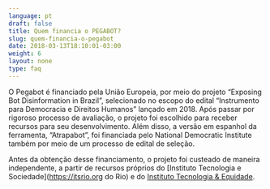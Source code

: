 ```yaml
---
language: pt
draft: false
title: Quem financia o PEGABOT?
slug: quem-financia-o-pegabot
date: 2018-03-13T18:10:01-03:00
weight: 6
layout: none
type: faq
---
```

O Pegabot é financiado pela União Europeia, por meio do projeto “Exposing Bot Disinformation in Brazil”, selecionado no escopo do edital “Instrumento para Democracia e Direitos Humanos” lançado em 2018. Após passar por rigoroso processo de avaliação, o projeto foi escolhido para receber recursos para seu desenvolvimento. Além disso, a versão em espanhol da ferramenta, “Atrapabot”, foi financiada pelo National Democratic Institute também por meio de um processo de edital de seleção.

Antes da obtenção desse financiamento, o projeto foi custeado de maneira independente, a partir de recursos próprios do [Instituto Tecnologia e Sociedade](https://itsrio.org do Rio) e do [Instituto Tecnologia & Equidade](https://tecnologiaequidade.org.br/).
